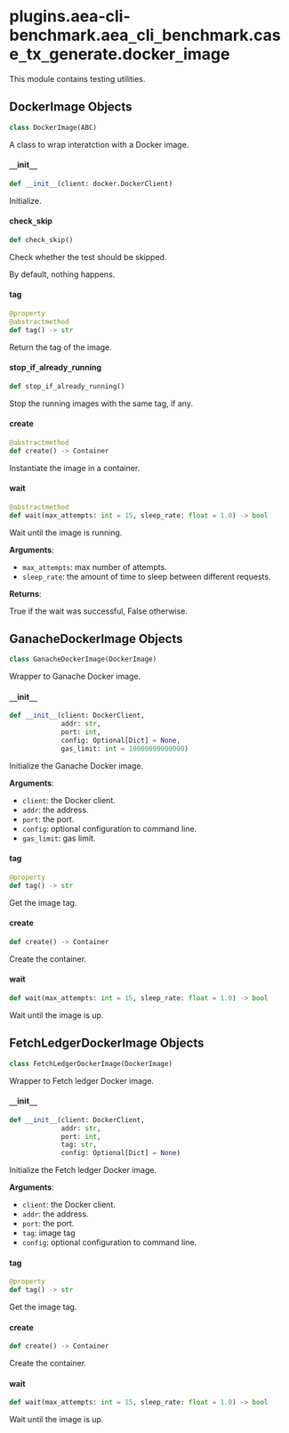<a id="plugins.aea-cli-benchmark.aea_cli_benchmark.case_tx_generate.docker_image"></a>

# plugins.aea-cli-benchmark.aea`_`cli`_`benchmark.case`_`tx`_`generate.docker`_`image

This module contains testing utilities.

<a id="plugins.aea-cli-benchmark.aea_cli_benchmark.case_tx_generate.docker_image.DockerImage"></a>

## DockerImage Objects

```python
class DockerImage(ABC)
```

A class to wrap interatction with a Docker image.

<a id="plugins.aea-cli-benchmark.aea_cli_benchmark.case_tx_generate.docker_image.DockerImage.__init__"></a>

#### `__`init`__`

```python
def __init__(client: docker.DockerClient)
```

Initialize.

<a id="plugins.aea-cli-benchmark.aea_cli_benchmark.case_tx_generate.docker_image.DockerImage.check_skip"></a>

#### check`_`skip

```python
def check_skip()
```

Check whether the test should be skipped.

By default, nothing happens.

<a id="plugins.aea-cli-benchmark.aea_cli_benchmark.case_tx_generate.docker_image.DockerImage.tag"></a>

#### tag

```python
@property
@abstractmethod
def tag() -> str
```

Return the tag of the image.

<a id="plugins.aea-cli-benchmark.aea_cli_benchmark.case_tx_generate.docker_image.DockerImage.stop_if_already_running"></a>

#### stop`_`if`_`already`_`running

```python
def stop_if_already_running()
```

Stop the running images with the same tag, if any.

<a id="plugins.aea-cli-benchmark.aea_cli_benchmark.case_tx_generate.docker_image.DockerImage.create"></a>

#### create

```python
@abstractmethod
def create() -> Container
```

Instantiate the image in a container.

<a id="plugins.aea-cli-benchmark.aea_cli_benchmark.case_tx_generate.docker_image.DockerImage.wait"></a>

#### wait

```python
@abstractmethod
def wait(max_attempts: int = 15, sleep_rate: float = 1.0) -> bool
```

Wait until the image is running.

**Arguments**:

- `max_attempts`: max number of attempts.
- `sleep_rate`: the amount of time to sleep between different requests.

**Returns**:

True if the wait was successful, False otherwise.

<a id="plugins.aea-cli-benchmark.aea_cli_benchmark.case_tx_generate.docker_image.GanacheDockerImage"></a>

## GanacheDockerImage Objects

```python
class GanacheDockerImage(DockerImage)
```

Wrapper to Ganache Docker image.

<a id="plugins.aea-cli-benchmark.aea_cli_benchmark.case_tx_generate.docker_image.GanacheDockerImage.__init__"></a>

#### `__`init`__`

```python
def __init__(client: DockerClient,
             addr: str,
             port: int,
             config: Optional[Dict] = None,
             gas_limit: int = 10000000000000)
```

Initialize the Ganache Docker image.

**Arguments**:

- `client`: the Docker client.
- `addr`: the address.
- `port`: the port.
- `config`: optional configuration to command line.
- `gas_limit`: gas limit.

<a id="plugins.aea-cli-benchmark.aea_cli_benchmark.case_tx_generate.docker_image.GanacheDockerImage.tag"></a>

#### tag

```python
@property
def tag() -> str
```

Get the image tag.

<a id="plugins.aea-cli-benchmark.aea_cli_benchmark.case_tx_generate.docker_image.GanacheDockerImage.create"></a>

#### create

```python
def create() -> Container
```

Create the container.

<a id="plugins.aea-cli-benchmark.aea_cli_benchmark.case_tx_generate.docker_image.GanacheDockerImage.wait"></a>

#### wait

```python
def wait(max_attempts: int = 15, sleep_rate: float = 1.0) -> bool
```

Wait until the image is up.

<a id="plugins.aea-cli-benchmark.aea_cli_benchmark.case_tx_generate.docker_image.FetchLedgerDockerImage"></a>

## FetchLedgerDockerImage Objects

```python
class FetchLedgerDockerImage(DockerImage)
```

Wrapper to Fetch ledger Docker image.

<a id="plugins.aea-cli-benchmark.aea_cli_benchmark.case_tx_generate.docker_image.FetchLedgerDockerImage.__init__"></a>

#### `__`init`__`

```python
def __init__(client: DockerClient,
             addr: str,
             port: int,
             tag: str,
             config: Optional[Dict] = None)
```

Initialize the Fetch ledger Docker image.

**Arguments**:

- `client`: the Docker client.
- `addr`: the address.
- `port`: the port.
- `tag`: image tag
- `config`: optional configuration to command line.

<a id="plugins.aea-cli-benchmark.aea_cli_benchmark.case_tx_generate.docker_image.FetchLedgerDockerImage.tag"></a>

#### tag

```python
@property
def tag() -> str
```

Get the image tag.

<a id="plugins.aea-cli-benchmark.aea_cli_benchmark.case_tx_generate.docker_image.FetchLedgerDockerImage.create"></a>

#### create

```python
def create() -> Container
```

Create the container.

<a id="plugins.aea-cli-benchmark.aea_cli_benchmark.case_tx_generate.docker_image.FetchLedgerDockerImage.wait"></a>

#### wait

```python
def wait(max_attempts: int = 15, sleep_rate: float = 1.0) -> bool
```

Wait until the image is up.


